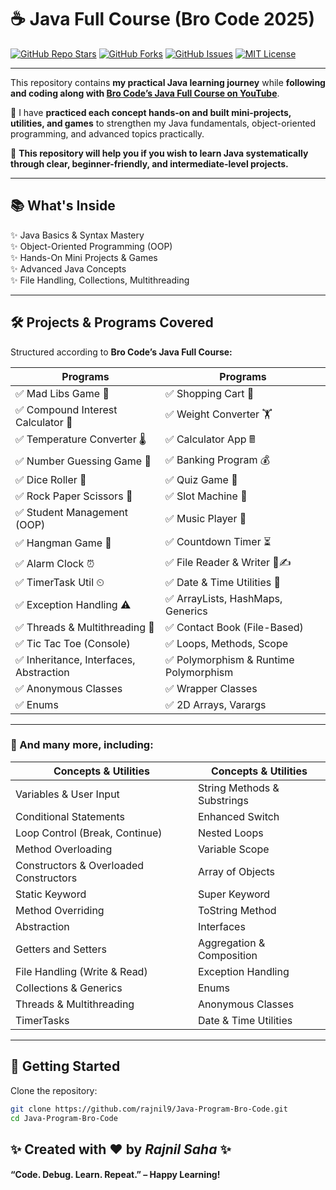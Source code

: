 


# ☕ Java Full Course (Bro Code 2025)

[![GitHub Repo Stars](https://img.shields.io/github/stars/rajnil9/Java-Program-Bro-Code?style=for-the-badge&color=orange)](https://github.com/rajnil9/Java-Program-Bro-Code/stargazers)
[![GitHub Forks](https://img.shields.io/github/forks/rajnil9/Java-Program-Bro-Code?style=for-the-badge&color=blue)](https://github.com/rajnil9/Java-Program-Bro-Code/network/members)
[![GitHub Issues](https://img.shields.io/github/issues/rajnil9/Java-Program-Bro-Code?style=for-the-badge&color=green)](https://github.com/rajnil9/Java-Program-Bro-Code/issues)
[![MIT License](https://img.shields.io/github/license/rajnil9/Java-Program-Bro-Code?style=for-the-badge&color=brightgreen)](f)

---

This repository contains **my practical Java learning journey** while **following and coding along with [Bro Code’s Java Full Course on YouTube](https://www.youtube.com/watch?v=xTtL8E4LzTQ)**.

📌 I have **practiced each concept hands-on and built mini-projects, utilities, and games** to strengthen my Java fundamentals, object-oriented programming, and advanced topics practically.

🚀 **This repository will help you if you wish to learn Java systematically through clear, beginner-friendly, and intermediate-level projects.**

---

## 📚 What's Inside

✨ Java Basics & Syntax Mastery  
✨ Object-Oriented Programming (OOP)  
✨ Hands-On Mini Projects & Games  
✨ Advanced Java Concepts  
✨ File Handling, Collections, Multithreading

---

## 🛠 Projects & Programs Covered

Structured according to **Bro Code’s Java Full Course:**

| Programs | Programs |
|---|---|
| ✅ Mad Libs Game 📕 | ✅ Shopping Cart 🛒 |
| ✅ Compound Interest Calculator 💸 | ✅ Weight Converter 🏋 |
| ✅ Temperature Converter 🌡 | ✅ Calculator App 🖩 |
| ✅ Number Guessing Game 🔢 | ✅ Banking Program 💰 |
| ✅ Dice Roller 🎲 | ✅ Quiz Game 💯 |
| ✅ Rock Paper Scissors 🗿 | ✅ Slot Machine 🎰 |
| ✅ Student Management (OOP) | ✅ Music Player 🎼 |
| ✅ Hangman Game 🕺 | ✅ Countdown Timer ⏳ |
| ✅ Alarm Clock ⏰ | ✅ File Reader & Writer 📖✍ |
| ✅ TimerTask Util ⏲ | ✅ Date & Time Utilities 📆 |
| ✅ Exception Handling ⚠ | ✅ ArrayLists, HashMaps, Generics |
| ✅ Threads & Multithreading 🧵 | ✅ Contact Book (File-Based) |
| ✅ Tic Tac Toe (Console) | ✅ Loops, Methods, Scope |
| ✅ Inheritance, Interfaces, Abstraction | ✅ Polymorphism & Runtime Polymorphism |
| ✅ Anonymous Classes | ✅ Wrapper Classes |
| ✅ Enums | ✅ 2D Arrays, Varargs |

---

### 📌 And many more, including:

| Concepts & Utilities | Concepts & Utilities |
|---|---|
| Variables & User Input | String Methods & Substrings |
| Conditional Statements | Enhanced Switch |
| Loop Control (Break, Continue) | Nested Loops |
| Method Overloading | Variable Scope |
| Constructors & Overloaded Constructors | Array of Objects |
| Static Keyword | Super Keyword |
| Method Overriding | ToString Method |
| Abstraction | Interfaces |
| Getters and Setters | Aggregation & Composition |
| File Handling (Write & Read) | Exception Handling |
| Collections & Generics | Enums |
| Threads & Multithreading | Anonymous Classes |
| TimerTasks | Date & Time Utilities |

---

## 🚀 Getting Started

Clone the repository:

```bash
git clone https://github.com/rajnil9/Java-Program-Bro-Code.git
cd Java-Program-Bro-Code

```

 ## ✨ Created with ❤ by *Rajnil Saha* ✨
 
 #### “Code. Debug. Learn. Repeat.” – Happy Learning!

